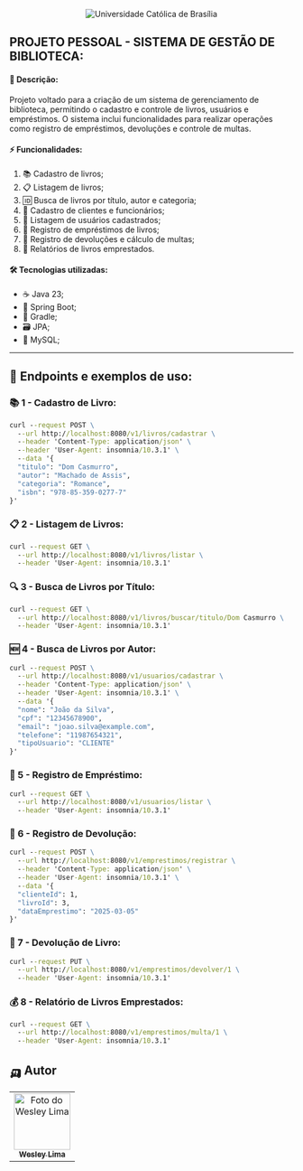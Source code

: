 <p align="center">
  <img src="https://iili.io/3FFO5cF.png" alt="Universidade Católica de Brasília">
</p>

## PROJETO PESSOAL - SISTEMA DE GESTÃO DE BIBLIOTECA:

#### 📖 Descrição:
Projeto voltado para a criação de um sistema de gerenciamento de biblioteca, permitindo o cadastro e controle de livros, usuários e empréstimos. O sistema inclui funcionalidades para realizar operações como registro de empréstimos, devoluções e controle de multas.

#### ⚡ Funcionalidades:
1. 📚 Cadastro de livros;
2. 📋 Listagem de livros;
3. 🆔 Busca de livros por título, autor e categoria;
4. 👤 Cadastro de clientes e funcionários;
5. 📜 Listagem de usuários cadastrados;
6. 📖 Registro de empréstimos de livros;
7. 🔄 Registro de devoluções e cálculo de multas;
8. 📝 Relatórios de livros emprestados.

#### 🛠️ Tecnologias utilizadas:
- ☕ Java 23;
- 🍃 Spring Boot;
- 🐘 Gradle;
- 🗃️ JPA;
- 🐬 MySQL;

---

## 📌 Endpoints e exemplos de uso:

### 📚 1 - Cadastro de Livro:
```cmd
curl --request POST \
  --url http://localhost:8080/v1/livros/cadastrar \
  --header 'Content-Type: application/json' \
  --header 'User-Agent: insomnia/10.3.1' \
  --data '{
  "titulo": "Dom Casmurro",
  "autor": "Machado de Assis",
  "categoria": "Romance",
  "isbn": "978-85-359-0277-7"
}'
```

### 📋 2 - Listagem de Livros:
```cmd
curl --request GET \
  --url http://localhost:8080/v1/livros/listar \
  --header 'User-Agent: insomnia/10.3.1'
```

### 🔍 3 - Busca de Livros por Título:
```cmd
curl --request GET \
  --url http://localhost:8080/v1/livros/buscar/titulo/Dom Casmurro \
  --header 'User-Agent: insomnia/10.3.1'
```

### 🆕 4 - Busca de Livros por Autor:
```cmd
curl --request POST \
  --url http://localhost:8080/v1/usuarios/cadastrar \
  --header 'Content-Type: application/json' \
  --header 'User-Agent: insomnia/10.3.1' \
  --data '{
  "nome": "João da Silva",
  "cpf": "12345678900",
  "email": "joao.silva@example.com",
  "telefone": "11987654321",
  "tipoUsuario": "CLIENTE"
}'
```

### 📜 5 - Registro de Empréstimo:
```cmd
curl --request GET \
  --url http://localhost:8080/v1/usuarios/listar \
  --header 'User-Agent: insomnia/10.3.1'
```

### 📖 6 - Registro de Devolução:
```cmd
curl --request POST \
  --url http://localhost:8080/v1/emprestimos/registrar \
  --header 'Content-Type: application/json' \
  --header 'User-Agent: insomnia/10.3.1' \
  --data '{
  "clienteId": 1,
  "livroId": 3,
  "dataEmprestimo": "2025-03-05"
}'
```

### 🔄 7 - Devolução de Livro:
```cmd
curl --request PUT \
  --url http://localhost:8080/v1/emprestimos/devolver/1 \
  --header 'User-Agent: insomnia/10.3.1'
```

### 💰 8 - Relatório de Livros Emprestados:
```cmd
curl --request GET \
  --url http://localhost:8080/v1/emprestimos/multa/1 \
  --header 'User-Agent: insomnia/10.3.1'
```

## 🛺 Autor

<table>
  <tr>
    <td align="center">
      <a href="https://www.linkedin.com/in/wesley-lima-244405251/" title="Wesley Lima">
        <img src="https://media.licdn.com/dms/image/v2/D4D03AQEVAsL2UL6A0w/profile-displayphoto-shrink_400_400/profile-displayphoto-shrink_400_400/0/1721323972268?e=1746662400&v=beta&t=4_2RDPgz5FqJ2G-yRQk3y0vWMVRpSeAPKMAO7IOFXeE" width="100px;" alt="Foto do Wesley Lima"/><br>
        <sub>
          <b>Wesley Lima</b>
        </sub>
      </a>
    </td>
  </tr>
</table>
